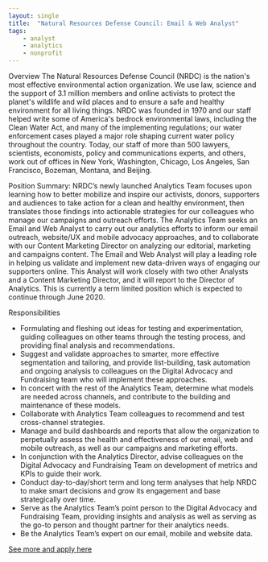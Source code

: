 ```yaml
---
layout: single
title:  "Natural Resources Defense Council: Email & Web Analyst"
tags: 
    - analyst
    - analytics
    - nonprofit
---
```



Overview
The Natural Resources Defense Council (NRDC) is the nation's most effective environmental action organization. We use law, science and the support of 3.1 million members and online activists to protect the planet's wildlife and wild places and to ensure a safe and healthy environment for all living things. NRDC was founded in 1970 and our staff helped write some of America's bedrock environmental laws, including the Clean Water Act, and many of the implementing regulations; our water enforcement cases played a major role shaping current water policy throughout the country. Today, our staff of more than 500 lawyers, scientists, economists, policy and communications experts, and others, work out of offices in New York, Washington, Chicago, Los Angeles, San Francisco, Bozeman, Montana, and Beijing.

Position Summary:
NRDC’s newly launched Analytics Team focuses upon learning how to better mobilize and inspire our activists, donors, supporters and audiences to take action for a clean and healthy environment, then translates those findings into actionable strategies for our colleagues who manage our campaigns and outreach efforts. The Analytics Team seeks an Email and Web Analyst to carry out our analytics efforts to inform our email outreach, website/UX and mobile advocacy approaches, and to collaborate with our Content Marketing Director on analyzing our editorial, marketing and campaigns content. The Email and Web Analyst will play a leading role in helping us validate and implement new data-driven ways of engaging our supporters online. This Analyst will work closely with two other Analysts and a Content Marketing Director, and it will report to the Director of Analytics. This is currently a term limited position which is expected to continue through June 2020.

Responsibilities
* Formulating and fleshing out ideas for testing and experimentation, guiding colleagues on other teams through the testing process, and providing final analysis and recommendations.
* Suggest and validate approaches to smarter, more effective segmentation and tailoring, and provide list-building, task automation and ongoing analysis to colleagues on the Digital Advocacy and Fundraising team who will implement these approaches.
* In concert with the rest of the Analytics Team, determine what models are needed across channels, and contribute to the building and maintenance of these models.
* Collaborate with Analytics Team colleagues to recommend and test cross-channel strategies.
* Manage and build dashboards and reports that allow the organization to perpetually assess the health and effectiveness of our email, web and mobile outreach, as well as our campaigns and marketing efforts.
* In conjunction with the Analytics Director, advise colleagues on the Digital Advocacy and Fundraising Team on development of metrics and KPIs to guide their work.
* Conduct day-to-day/short term and long term analyses that help NRDC to make smart decisions and grow its engagement and base strategically over time.
* Serve as the Analytics Team’s point person to the Digital Advocacy and Fundraising Team, providing insights and analysis as well as serving as the go-to person and thought partner for their analytics needs.
* Be the Analytics Team’s expert on our email, mobile and website data.

[See more and apply here](https://careers-nrdc.icims.com/jobs/3972/email-%26-web-analyst/job?mobile=false&width=970&height=500&bga=true&needsRedirect=false&jan1offset=-360&jun1offset=-300)
